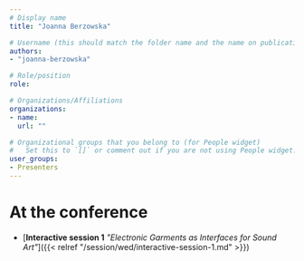 ```yaml
---
# Display name
title: "Joanna Berzowska"

# Username (this should match the folder name and the name on publications)
authors:
- "joanna-berzowska"

# Role/position
role:

# Organizations/Affiliations
organizations:
- name: 
  url: ""

# Organizational groups that you belong to (for People widget)
#   Set this to `[]` or comment out if you are not using People widget.
user_groups:
- Presenters
---
```

<!-- 
# About

Elit exercitation eu occaecat velit ad. -->

# At the conference

- [**Interactive session 1** *"Electronic Garments as Interfaces for Sound Art"*]({{< relref "/session/wed/interactive-session-1.md" >}})